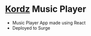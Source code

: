 # [Kordz](https://kordz.surge.sh) Music Player
- Music Player  App made using React
- Deployed to Surge
